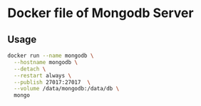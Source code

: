 # Docker file of Mongodb Server

## Usage

```bash
docker run --name mongodb \
  --hostname mongodb \
  --detach \
  --restart always \
  --publish 27017:27017  \
  --volume /data/mongodb:/data/db \
  mongo
```
